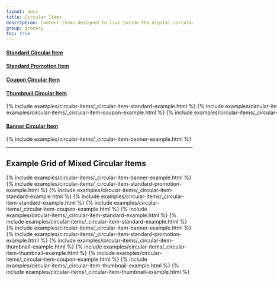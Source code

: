 ```yaml
---
layout: docs
title: Circular Items
description: Content items designed to live inside the digital circular.
group: grocery
toc: true
---
```




<div class="bd-example" style="min-width: 1210px; max-width: 1640px;">
  <div class="row">
    <div class="col">
      <h4 class="text-center">
        <a href="/docs/grocery/circulars/standard-circular-item">
          Standard Circular Item
        </a>
       </h4>
    </div>
    <div class="col">
      <h4 class="text-center">
        <a href="/docs/grocery/circulars/standard-promotion-item">
          Standard Promotion Item
        </a>
       </h4>
    </div>
    <div class="col">
      <h4 class="text-center">
        <a href="/docs/grocery/circulars/coupon-item">
          Coupon Circular Item
        </a>
       </h4>
    </div>
    <div class="col">
          <h4 class="text-center">
            <a href="/docs/grocery/circulars/Thumbnail-circular-item">
              Thumbnail Circular Item
            </a>
           </h4>
        </div>
  </div>

  <div class="row">
    {% include examples/circular-items/_circular-item-standard-example.html %}
    {% include examples/circular-items/_circular-item-standard-promotion-example.html %}
    {% include examples/circular-items/_circular-item-coupon-example.html %}
    {% include examples/circular-items/_circular-item-thumbnail-example.html %}
  </div>  
  
  <h4 class="text-center">
    <a href="/docs/grocery/circulars/banner-item">
      Banner Circular Item
    </a>
  </h4>
  <div class="row">
     {% include examples/circular-items/_circular-item-banner-example.html %}
  </div>
</div>


---

## Example Grid of Mixed Circular Items

<div class="bd-example">
  <div class="row">
    {% include examples/circular-items/_circular-item-banner-example.html %}
    {% include examples/circular-items/_circular-item-standard-promotion-example.html %}
    {% include examples/circular-items/_circular-item-standard-example.html %}
    {% include examples/circular-items/_circular-item-standard-example.html %}
    {% include examples/circular-items/_circular-item-coupon-example.html %}
    {% include examples/circular-items/_circular-item-standard-example.html %}
    {% include examples/circular-items/_circular-item-standard-example.html %}
    {% include examples/circular-items/_circular-item-banner-example.html %}
    {% include examples/circular-items/_circular-item-standard-promotion-example.html %}
    {% include examples/circular-items/_circular-item-thumbnail-example.html %}
    {% include examples/circular-items/_circular-item-thumbnail-example.html %}
    {% include examples/circular-items/_circular-item-coupon-example.html %}
    {% include examples/circular-items/_circular-item-thumbnail-example.html %}
    {% include examples/circular-items/_circular-item-thumbnail-example.html %}
  </div>
</div>
